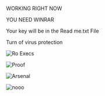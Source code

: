 WORKING RIGHT NOW 

YOU NEED WINRAR

Your key will be in the Read me.txt  File 

Turn of virus protection 

![Ro Execs](https://github.com/Prodwave0/RO-EXEC/assets/150494453/41b930dc-3f0b-454d-b223-cb09721b241b)

![Proof](https://github.com/Prodwave0/RO-EXEC/assets/150494453/c4fd1f2c-5b39-4a53-b069-dba1f33b37da)


![Arsenal](https://github.com/Prodwave0/RO-EXEC/assets/150494453/e73fe5b3-1af1-4a11-9288-00ea4715e593)

![nooo](https://github.com/Prodwave0/RO-EXEC/assets/150494453/d54d6039-9902-4819-bf6d-b2ddebfbded6)
